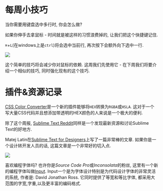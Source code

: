 # 每周小技巧

当你需要用键盘选中多行时, 你会怎么做?

如果你伸手去拿鼠标 - 时间就是被这样的习惯浪费掉的, 让我们把这个快捷键记住.

`⌘`+`L`(在windows上是`ctrl`)将会选中当前行, 再次按下会额外向下选中一行.

![][1]

这个简单的技巧将会减少你对鼠标的依赖. 这周我们先使用它 - 在下周我们将要介绍一个相似的技巧, 同时强化现有的这个技巧.

# 插件&资源记录

[CSS Color Converter][2]是一个新的插件能够将`HEX`转换为`RGBA`或`HSLA`. 这对于一个写大量CSS代码并且想添加带透明的HEX颜色的人来说是一个极大的便利.

除了这个周报, [Sublime Text Reddit][3]同样是一个发现最新资源和讨论Sublime Text的好地方.

Matej Latin在[Sublime Text for Designers][4]上写了一篇非常棒的文章. 如果你是一个设计转开发人员的话, 这篇文章是一个非常好的切入点.

![][5]

喜欢编程字体吗? 也许你是*Source Code Pro*或*Inconsolata*的粉丝, 这里有一个新的编程字体叫做[Input][6]. Input一个是为字体设计特别是为代码设计字体的非常灵活的系统, 作者是: David Jonathan Ross. 它同时提供了等宽和等比字体, 都采用大范围的字宽,字重,以及更丰富的编码格式.



[1]: 05-01-08-001.gif
[2]: https://github.com/TheDutchCoder/ColorConvert
[3]: http://www.reddit.com/r/SublimeText/
[4]: https://medium.com/design-notes/a-designers-sublime-text-setup-e3963f8d79da
[5]: 05-01-08-002.png
[6]: http://input.fontbureau.com/


